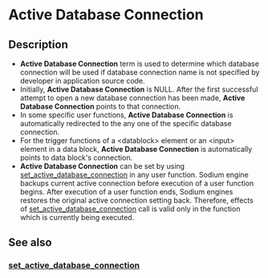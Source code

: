 # Active Database Connection

## Description

*  **Active Database Connection** term is used to determine which database connection will be used if database connection name is not specified by developer in application source code.
*  Initially, **Active Database Connection** is NULL. After the first successful attempt to open a new database connection has been made, **Active Database Connection** points to that connection.
*  In some specific user functions, **Active Database Connection** is automatically redirected to the any one of the specific database connection.
  *  For the trigger functions of a &lt;datablock&gt; element or an &lt;input&gt; element in a data block, **Active Database Connection** is automatically points to data block's connection.
*  **Active Database Connection** can be set by using [set\_active\_database\_connection](../built-in-functions/sodium-built-in-functions/database-related-functions/set_active_database_connection.md) in any user function. Sodium engine backups current active connection before execution of a user function begins. After execution of a user function ends, Sodium engines restores the original active connection setting back. Therefore, effects of [set\_active\_database\_connection](../built-in-functions/sodium-built-in-functions/database-related-functions/set_active_database_connection.md) call is valid only in the function which is currently being executed.

## See also

###  [set\_active\_database\_connection](../built-in-functions/sodium-built-in-functions/database-related-functions/set_active_database_connection.md)

